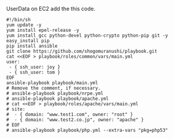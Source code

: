 UserData on EC2 add the this code.

    #!/bin/sh
    yum update -y
    yum install epel-release -y
    yum install gcc python-devel python-crypto python-pip git -y
    easy_install pip
    pip install ansible
    git clone https://github.com/shogomuranushi/playbook.git
    cat <<EOF > playbook/roles/common/vars/main.yml
    user:
     - { ssh_user: joy }
     - { ssh_user: tom }
    EOF
    ansible-playbook playbook/main.yml
    # Remove the comment, if necessary.
    # ansible-playbook playbook/nrpe.yml
    # ansible-playbook playbook/apache.yml
    # cat <<EOF > playbook/roles/apache/vars/main.yml
    # site:
    #  - { domain: "www.test1.com", owner: "root" }
    #  - { domain: "www.test2.co.jp", owner: "apache" }
    # EOF
    # ansible-playbook playbook/php.yml --extra-vars "pkg=php53"
